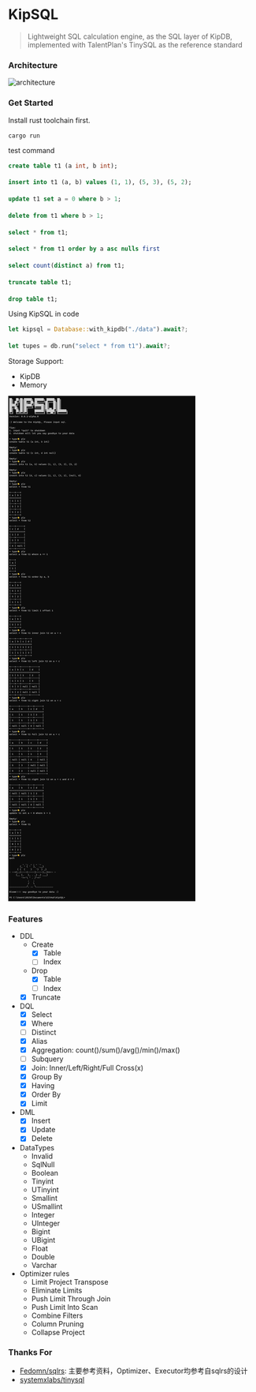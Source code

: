 # KipSQL 

> Lightweight SQL calculation engine, as the SQL layer of KipDB, implemented with TalentPlan's TinySQL as the reference standard

### Architecture
![architecture](./static/images/architecture.png)

### Get Started
Install rust toolchain first.
```
cargo run
```
test command
```sql
create table t1 (a int, b int);

insert into t1 (a, b) values (1, 1), (5, 3), (5, 2);

update t1 set a = 0 where b > 1;

delete from t1 where b > 1;

select * from t1;

select * from t1 order by a asc nulls first

select count(distinct a) from t1;

truncate table t1;

drop table t1;
```
Using KipSQL in code
```rust
let kipsql = Database::with_kipdb("./data").await?;

let tupes = db.run("select * from t1").await?;
```
Storage Support:
- KipDB
- Memory

![demo](./static/images/demo.png)

### Features
- DDL
  - Create
    - [x] Table
    - [ ] Index
  - Drop
    - [x] Table
    - [ ] Index
  - [x] Truncate
- DQL
  - [x] Select
  - [x] Where
  - [ ] Distinct
  - [x] Alias
  - [x] Aggregation: count()/sum()/avg()/min()/max()
  - [ ] Subquery
  - [x] Join: Inner/Left/Right/Full Cross(x)
  - [x] Group By
  - [x] Having
  - [x] Order By
  - [x] Limit
- DML
  - [x] Insert
  - [x] Update
  - [x] Delete
- DataTypes
  - Invalid
  - SqlNull
  - Boolean
  - Tinyint
  - UTinyint
  - Smallint
  - USmallint
  - Integer
  - UInteger
  - Bigint
  - UBigint
  - Float
  - Double
  - Varchar
- Optimizer rules
  - Limit Project Transpose
  - Eliminate Limits
  - Push Limit Through Join
  - Push Limit Into Scan
  - Combine Filters
  - Column Pruning
  - Collapse Project

### Thanks For
- [Fedomn/sqlrs](https://github.com/Fedomn/sqlrs): 主要参考资料，Optimizer、Executor均参考自sqlrs的设计
- [systemxlabs/tinysql](https://github.com/systemxlabs/tinysql)
